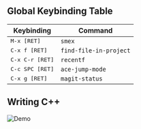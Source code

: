 
## Global Keybinding Table

| Keybinding               | Command                |
|--------------------------|------------------------|
| <kbd>M-x [RET]</kbd>     | `smex`                 |
| <kbd>C-x f [RET]</kbd>   | `find-file-in-project` |
| <kbd>C-x C-r [RET]</kbd> | `recentf`              |
| <kbd>C-c SPC [RET]</kbd> | `ace-jump-mode`        |
| <kbd>C-x g [RET]</kbd>   | `magit-status`         |

## Writing C++

![Demo](https://user-images.githubusercontent.com/8450091/125965927-6b0ecba4-e943-4949-9669-dd950fce654f.gif)
